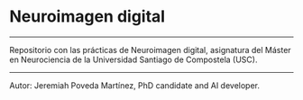 # Neuroimagen digital

***

Repositorio con las prácticas de Neuroimagen digital, asignatura del Máster en Neurociencia de la Universidad Santiago de Compostela (USC).

***

Autor: Jeremiah Poveda Martínez, PhD candidate and AI developer.

